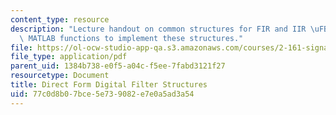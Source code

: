 ```yaml
---
content_type: resource
description: "Lecture handout on common structures for FIR and IIR \uFB01lters, and\
  \ MATLAB functions to implement these structures."
file: https://ol-ocw-studio-app-qa.s3.amazonaws.com/courses/2-161-signal-processing-continuous-and-discrete-fall-2008/77c0d8b07bce5e739082e7e0a5ad3a54_filterstructure.pdf
file_type: application/pdf
parent_uid: 1384b738-e0f5-a04c-f5ee-7fabd3121f27
resourcetype: Document
title: Direct Form Digital Filter Structures
uid: 77c0d8b0-7bce-5e73-9082-e7e0a5ad3a54
---
```

